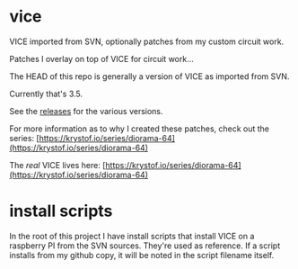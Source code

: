 # vice
VICE imported from SVN, optionally patches from my custom circuit work.

Patches I overlay on top of VICE for circuit work...

The HEAD of this repo is generally a version of VICE as imported from SVN.


Currently that's 3.5.


See the [releases](https://github.com/erkrystof/vice/releases) for the various versions.

For more information as to why I created these patches, check out the series:
[https://krystof.io/series/diorama-64](https://krystof.io/series/diorama-64)

The *real* VICE lives here:
[https://krystof.io/series/diorama-64](https://krystof.io/series/diorama-64)

# install scripts
In the root of this project I have install scripts that install VICE on a raspberry PI from the SVN sources.  They're used as reference.  If a script installs from my github copy, it will be noted in the script filename itself.